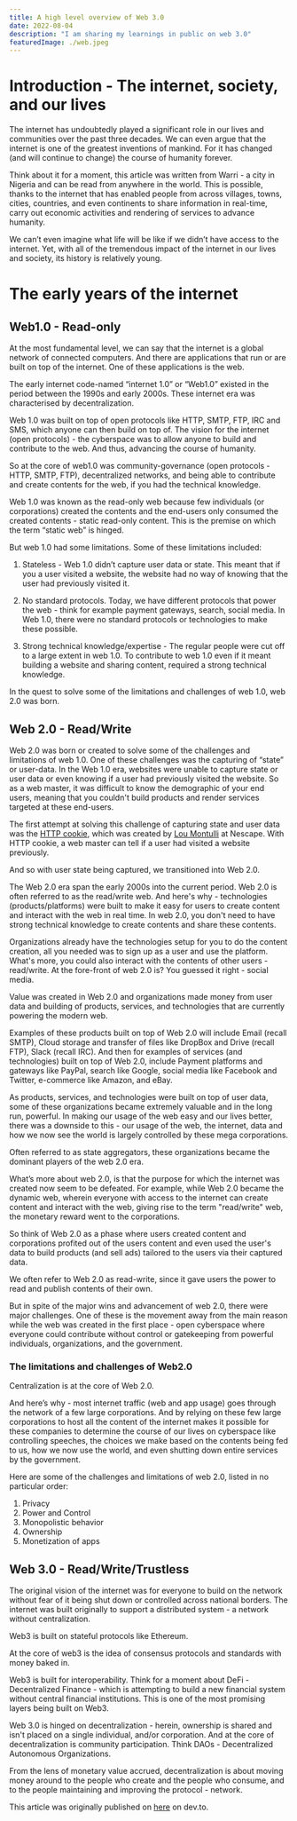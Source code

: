 ```yaml
---
title: A high level overview of Web 3.0
date: 2022-08-04
description: "I am sharing my learnings in public on web 3.0"
featuredImage: ./web.jpeg
---
```


# Introduction - The internet, society, and our lives

The internet has undoubtedly played a significant role in our lives and communities over the past three decades. We can even argue that the internet is one of the greatest inventions of mankind. For it has changed (and will continue to change) the course of humanity forever.

Think about it for a moment, this article was written from Warri - a city in Nigeria and can be read from anywhere in the world. This is possible, thanks to the internet that has enabled people from across villages, towns, cities, countries, and even continents to share information in real-time, carry out economic activities and rendering of services to advance humanity.

We can’t even imagine what life will be like if we didn’t have access to the internet. Yet, with all of the tremendous impact of the internet in our lives and society, its history is relatively young.

# The early years of the internet

## Web1.0 - Read-only

At the most fundamental level, we can say that the internet is a global network of connected computers. And there are applications that run or are built on top of the internet. One of these applications is the web.

The early internet code-named “internet 1.0” or “Web1.0” existed in the period between the 1990s and early 2000s. These internet era was characterised by decentralization.

Web 1.0 was built on top of open protocols like HTTP, SMTP, FTP, IRC and SMS, which anyone can then build on top of.
The vision for the internet (open protocols) - the cyberspace was to allow anyone to build and contribute to the web. And thus, advancing the course of humanity.

So at the core of web1.0 was community-governance (open protocols - HTTP, SMTP, FTP), decentralized networks, and being able to contribute and create contents for the web, if you had the technical knowledge.

Web 1.0 was known as the read-only web because few individuals (or corporations) created the contents and the end-users only consumed the created contents - static read-only content. This is the premise on which the term “static web” is hinged.

But web 1.0 had some limitations. Some of these limitations included:

1. Stateless - Web 1.0 didn’t capture user data or state. This meant that if you a user visited a website, the website had no way of knowing that the user had previously visited it.

2. No standard protocols. Today, we have different protocols that power the web - think for example payment gateways, search, social media. In Web 1.0, there were no standard protocols or technologies to make these possible.

3. Strong technical knowledge/expertise - The regular people were cut off to a large extent in web 1.0. To contribute to web 1.0 even if it meant building a website and sharing content, required a strong technical knowledge.

In the quest to solve some of the limitations and challenges of web 1.0, web 2.0 was born.

## Web 2.0 - Read/Write

Web 2.0 was born or created to solve some of the challenges and limitations of web 1.0. One of these challenges was the capturing of “state” or user-data. In the Web 1.0 era, websites were unable to capture state or user data or even knowing if a user had previously visited the website.
So as a web master, it was difficult to know the demographic of your end users, meaning that you couldn't build products and render services targeted at these end-users.

The first attempt at solving this challenge of capturing state and user data was the [HTTP cookie](https://en.wikipedia.org/wiki/HTTP_cookie), which was created by [Lou Montulli](https://en.wikipedia.org/wiki/Lou_Montulli) at Nescape. With HTTP cookie, a web master can tell if a user had visited a website previously.

And so with user state being captured, we transitioned into Web 2.0.

The Web 2.0 era span the early 2000s into the current period.
Web 2.0 is often referred to as the read/write web. And here's why - technologies (products/platforms) were built to make it easy for users to create content and interact with the web in real time. In web 2.0, you don't need to have strong technical knowledge to create contents and share these contents.

Organizations already have the technologies setup for you to do the content creation, all you needed was to sign up as a user and use the platform. What's more, you could also interact with the contents of other users - read/write.
At the fore-front of web 2.0 is? You guessed it right - social media.

Value was created in Web 2.0 and organizations made money from user data and building of products, services, and technologies that are currently powering the modern web.

Examples of these products built on top of Web 2.0 will include Email (recall SMTP), Cloud storage and transfer of files like DropBox and Drive (recall FTP), Slack (recall IRC).
And then for examples of services (and technologies) built on top of Web 2.0, include Payment platforms and gateways like PayPal, search like Google, social media like Facebook and Twitter, e-commerce like Amazon, and eBay.

As products, services, and technologies were built on top of user data, some of these organizations became extremely valuable and in the long run, powerful. In making our usage of the web easy and our lives better, there was a downside to this - our usage of the web, the internet, data and how we now see the world is largely controlled by these mega corporations.

Often referred to as state aggregators, these organizations became the dominant players of the web 2.0 era.

What’s more about web 2.0, is that the purpose for which the internet was created now seem to be defeated. For example, while Web 2.0 became the dynamic web, wherein everyone with access to the internet can create content and interact with the web, giving rise to the term "read/write" web, the monetary reward went to the corporations.

So think of Web 2.0 as a phase where users created content and corporations profited out of the users content and even used the user's data to build products (and sell ads) tailored to the users via their captured data.

We often refer to Web 2.0 as read-write, since it gave users the power to read and publish contents of their own.

But in spite of the major wins and advancement of web 2.0, there were major challenges. One of these is the movement away from the main reason while the web was created in the first place - open cyberspace where everyone could contribute without control or gatekeeping from powerful individuals, organizations, and the government.

### The limitations and challenges of Web2.0

Centralization is at the core of Web 2.0.

And here’s why - most internet traffic (web and app usage) goes through the network of a few large corporations. And by relying on these few large corporations to host all the content of the internet makes it possible for these companies to determine the course of our lives on cyberspace like controlling speeches, the choices we make based on the contents being fed to us, how we now use the world, and even shutting down entire services by the government.

Here are some of the challenges and limitations of web 2.0, listed in no particular order:

1. Privacy
2. Power and Control
3. Monopolistic behavior
4. Ownership
5. Monetization of apps

## Web 3.0 - Read/Write/Trustless

The original vision of the internet was for everyone to build on the network without fear of it being shut down or controlled across national borders. The internet was built originally to support a distributed system - a network without centralization.

Web3 is built on stateful protocols like Ethereum.

At the core of web3 is the idea of consensus protocols and standards with money baked in.

Web3 is built for interoperability. Think for a moment about DeFi - Decentralized Finance - which is attempting to build a new financial system without central financial institutions. This is one of the most promising layers being built on Web3.

Web 3.0 is hinged on decentralization - herein, ownership is shared and isn't placed on a single individual, and/or corporation. And at the core of decentralization is community participation. Think DAOs - Decentralized Autonomous Organizations.

From the lens of monetary value accrued, decentralization is about moving money around to the people who create and the people who consume, and to the people maintaining and improving the protocol - network.

This article was originally published on [here](https://dev.to/charliecodes/a-high-level-overview-of-web-30-4fid) on dev.to.
